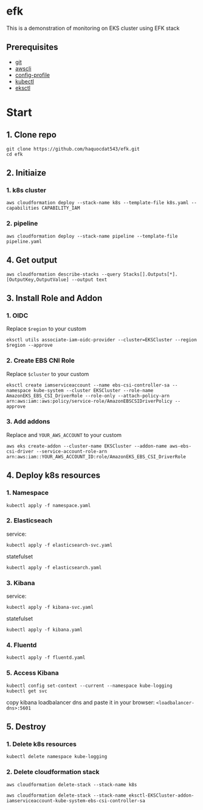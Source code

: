 # efk
This is a demonstration of monitoring on EKS cluster using EFK stack
## Prerequisites
* [git](https://git-scm.com/downloads)
* [awscli](https://docs.aws.amazon.com/cli/latest/userguide/getting-started-install.html)
* [config-profile](https://docs.aws.amazon.com/cli/latest/reference/configure/)
* [kubectl](https://kubernetes.io/docs/tasks/tools/)
* [eksctl](https://eksctl.io/installation/)
# Start
## 1. Clone repo
```
git clone https://github.com/haquocdat543/efk.git
cd efk
```
## 2. Initiaize
### 1. k8s cluster
```
aws cloudformation deploy --stack-name k8s --template-file k8s.yaml --capabilities CAPABILITY_IAM
```
### 2. pipeline
```
aws cloudformation deploy --stack-name pipeline --template-file pipeline.yaml
```
## 4. Get output
```
aws cloudformation describe-stacks --query Stacks[].Outputs[*].[OutputKey,OutputValue] --output text
```
## 3. Install Role and Addon
### 1. OIDC
Replace `$region` to your custom
```
eksctl utils associate-iam-oidc-provider --cluster=EKSCluster --region $region --approve
```
### 2. Create EBS CNI Role
Replace `$cluster` to your custom
```
eksctl create iamserviceaccount --name ebs-csi-controller-sa --namespace kube-system --cluster EKSCluster --role-name AmazonEKS_EBS_CSI_DriverRole --role-only --attach-policy-arn arn:aws:iam::aws:policy/service-role/AmazonEBSCSIDriverPolicy --approve 
```
### 3. Add addons
Replace and `YOUR_AWS_ACCOUNT` to your custom
```
aws eks create-addon --cluster-name EKSCluster --addon-name aws-ebs-csi-driver --service-account-role-arn arn:aws:iam::YOUR_AWS_ACCOUNT_ID:role/AmazonEKS_EBS_CSI_DriverRole
```
## 4. Deploy k8s resources
### 1. Namespace
```
kubectl apply -f namespace.yaml
```
### 2. Elasticseach
service:
```
kubectl apply -f elasticsearch-svc.yaml
```
statefulset
```
kubectl apply -f elasticsearch.yaml
```

### 3. Kibana
service:
```
kubectl apply -f kibana-svc.yaml
```
statefulset
```
kubectl apply -f kibana.yaml
```
### 4. Fluentd
```
kubectl apply -f fluentd.yaml
```
### 5. Access Kibana
```
kubectl config set-context --current --namespace kube-logging
kubectl get svc
```
copy kibana loadbalancer dns and paste it in your browser: `<loadbalancer-dns>:5601`


## 5. Destroy
### 1. Delete k8s resources
```
kubectl delete namespace kube-logging
```
### 2. Delete cloudformation stack
```
aws cloudformation delete-stack --stack-name k8s
```
```
aws cloudformation delete-stack --stack-name eksctl-EKSCluster-addon-iamserviceaccount-kube-system-ebs-csi-controller-sa
```

